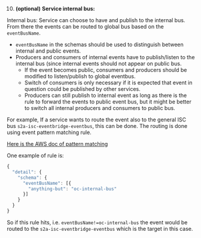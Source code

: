 
10. **(optional)** **Service internal bus:**

Internal bus: Service can choose to have and publish to the internal bus. From there the events can be routed to global bus based on the `eventBusName`. 
- `eventBusName` in the schemas should be used to distinguish between internal and public events.
- Producers and consumers of internal events have to publish/listen to the internal bus (since internal events should not appear on public bus.
    - If the event becomes public, consumers and producers should be modified to listen/publish to global eventbus.
    - Switch of consumers is only necessary if it is expected that event in question could be published by other services.
    - Producers can still publish to internal event as long as there is the rule to forward the events to public event bus, but it might be better to switch all internal producers and consumers to public bus.

For example, If a service wants to route the event also to the general ISC bus `s2a-isc-eventbridge-eventbus`, this can be done. The routing is done using event pattern matching rule. 

[Here is the AWS doc of pattern matching](https://docs.aws.amazon.com/eventbridge/latest/userguide/eb-event-patterns-content-based-filtering.html)

One example of rule is:

```javascript
{
  "detail": {
    "schema": {
      "eventBusName": [{
        "anything-but": "oc-internal-bus"
      }]
    }
  }
}

```
So if this rule hits, i.e. `eventBusName!=oc-internal-bus` the event would be routed to the `s2a-isc-eventbridge-eventbus` which is the target in this case.
